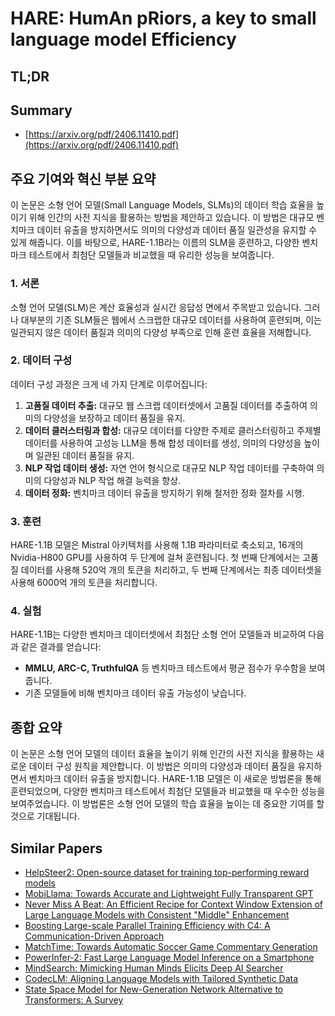 # HARE: HumAn pRiors, a key to small language model Efficiency
## TL;DR
## Summary
- [https://arxiv.org/pdf/2406.11410.pdf](https://arxiv.org/pdf/2406.11410.pdf)

## 주요 기여와 혁신 부분 요약

이 논문은 소형 언어 모델(Small Language Models, SLMs)의 데이터 학습 효율을 높이기 위해 인간의 사전 지식을 활용하는 방법을 제안하고 있습니다. 이 방법은 대규모 벤치마크 데이터 유출을 방지하면서도 의미의 다양성과 데이터 품질 일관성을 유지할 수 있게 해줍니다. 이를 바탕으로, HARE-1.1B라는 이름의 SLM을 훈련하고, 다양한 벤치마크 테스트에서 최첨단 모델들과 비교했을 때 유리한 성능을 보여줍니다.

### 1. 서론
소형 언어 모델(SLM)은 계산 효율성과 실시간 응답성 면에서 주목받고 있습니다. 그러나 대부분의 기존 SLM들은 웹에서 스크랩한 대규모 데이터를 사용하여 훈련되며, 이는 일관되지 않은 데이터 품질과 의미의 다양성 부족으로 인해 훈련 효율을 저해합니다.

### 2. 데이터 구성
데이터 구성 과정은 크게 네 가지 단계로 이루어집니다:
1. **고품질 데이터 추출:** 대규모 웹 스크랩 데이터셋에서 고품질 데이터를 추출하여 의미의 다양성을 보장하고 데이터 품질을 유지.
2. **데이터 클러스터링과 합성:** 대규모 데이터를 다양한 주제로 클러스터링하고 주제별 데이터를 사용하여 고성능 LLM을 통해 합성 데이터를 생성, 의미의 다양성을 높이며 일관된 데이터 품질을 유지.
3. **NLP 작업 데이터 생성:** 자연 언어 형식으로 대규모 NLP 작업 데이터를 구축하여 의미의 다양성과 NLP 작업 해결 능력을 향상.
4. **데이터 정화:** 벤치마크 데이터 유출을 방지하기 위해 철저한 정화 절차를 시행.

### 3. 훈련
HARE-1.1B 모델은 Mistral 아키텍처를 사용해 1.1B 파라미터로 축소되고, 16개의 Nvidia-H800 GPU를 사용하여 두 단계에 걸쳐 훈련됩니다. 첫 번째 단계에서는 고품질 데이터를 사용해 520억 개의 토큰을 처리하고, 두 번째 단계에서는 최종 데이터셋을 사용해 6000억 개의 토큰을 처리합니다.

### 4. 실험
HARE-1.1B는 다양한 벤치마크 데이터셋에서 최첨단 소형 언어 모델들과 비교하여 다음과 같은 결과를 얻습니다:
- **MMLU, ARC-C, TruthfulQA** 등 벤치마크 테스트에서 평균 점수가 우수함을 보여줍니다.
- 기존 모델들에 비해 벤치마크 데이터 유출 가능성이 낮습니다.

## 종합 요약

이 논문은 소형 언어 모델의 데이터 효율을 높이기 위해 인간의 사전 지식을 활용하는 새로운 데이터 구성 원칙을 제안합니다. 이 방법은 의미의 다양성과 데이터 품질을 유지하면서 벤치마크 데이터 유출을 방지합니다. HARE-1.1B 모델은 이 새로운 방법론을 통해 훈련되었으며, 다양한 벤치마크 테스트에서 최첨단 모델들과 비교했을 때 우수한 성능을 보여주었습니다. 이 방법론은 소형 언어 모델의 학습 효율을 높이는 데 중요한 기여를 할 것으로 기대됩니다.

## Similar Papers
- [HelpSteer2: Open-source dataset for training top-performing reward models](2406.08673.md)
- [MobiLlama: Towards Accurate and Lightweight Fully Transparent GPT](2402.16840.md)
- [Never Miss A Beat: An Efficient Recipe for Context Window Extension of Large Language Models with Consistent "Middle" Enhancement](2406.07138.md)
- [Boosting Large-scale Parallel Training Efficiency with C4: A Communication-Driven Approach](2406.04594.md)
- [MatchTime: Towards Automatic Soccer Game Commentary Generation](2406.18530.md)
- [PowerInfer-2: Fast Large Language Model Inference on a Smartphone](2406.06282.md)
- [MindSearch: Mimicking Human Minds Elicits Deep AI Searcher](2407.20183.md)
- [CodecLM: Aligning Language Models with Tailored Synthetic Data](2404.05875.md)
- [State Space Model for New-Generation Network Alternative to Transformers: A Survey](2404.09516.md)

